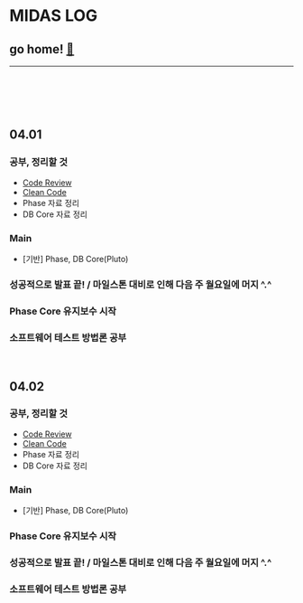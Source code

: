 # MIDAS LOG

## go home! [:house_with_garden:](https://github.com/wnsgml972/midas_log)

---

<br/><br/>

<br/>

## 04.01

### 공부, 정리할 것
* [Code Review](/contents/BasicEducation/CodeReview.md)
* [Clean Code](/contents/BasicEducation/CleanCode.md)
* Phase 자료 정리
* DB Core 자료 정리

### Main
* [기반] Phase, DB Core(Pluto)

### 성공적으로 발표 끝! / 마일스톤 대비로 인해 다음 주 월요일에 머지 ^.^
### Phase Core 유지보수 시작
### 소프트웨어 테스트 방법론 공부





<br/>

## 04.02

### 공부, 정리할 것
* [Code Review](/contents/BasicEducation/CodeReview.md)
* [Clean Code](/contents/BasicEducation/CleanCode.md)
* Phase 자료 정리
* DB Core 자료 정리

### Main
* [기반] Phase, DB Core(Pluto)

### Phase Core 유지보수 시작
### 성공적으로 발표 끝! / 마일스톤 대비로 인해 다음 주 월요일에 머지 ^.^
### 소프트웨어 테스트 방법론 공부
